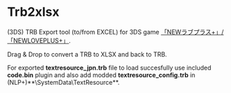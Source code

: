 # Trb2xlsx
(3DS) TRB Export tool (to/from EXCEL) for 3DS game [「NEWラブプラス+」/「NEWLOVEPLUS+」](http://www.konami.jp/products/newloveplus_plus/).


Drag & Drop to convert a TRB to XLSX and back to TRB.


For exported **textresource_jpn.trb** file to load succesfully use included **code.bin** plugin and also add modded **textresource_config.trb** in (NLP+)**\SystemData\TextResource\**.


